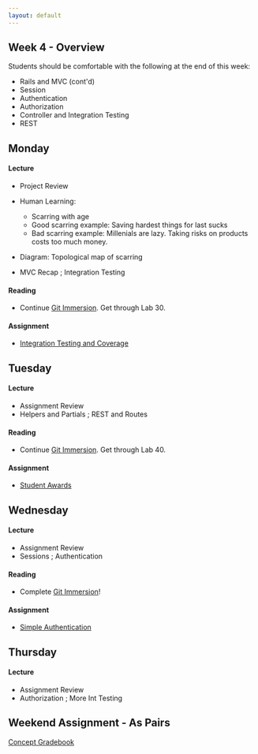 ```yaml
---
layout: default
---
```


## Week 4 - Overview

Students should be comfortable with the following at the end of this week:

* Rails and MVC (cont'd)
* Session
* Authentication
* Authorization
* Controller and Integration Testing
* REST

## Monday

#### Lecture

* Project Review
* Human Learning:
  * Scarring with age
  * Good scarring example: Saving hardest things for last sucks
  * Bad scarring example: Millenials are lazy.  Taking risks on products costs too much money.
* Diagram: Topological map of scarring

* MVC Recap ; Integration Testing

#### Reading

* Continue [Git Immersion](http://gitimmersion.com/).  Get through Lab 30.

#### Assignment

* [Integration Testing and Coverage](https://github.com/masonfmatthews/rails_assignments/tree/master/assignments/integration_testing_and_coverage)

## Tuesday

#### Lecture

* Assignment Review
* Helpers and Partials ; REST and Routes

#### Reading

* Continue [Git Immersion](http://gitimmersion.com/).  Get through Lab 40.

#### Assignment

* [Student Awards](https://github.com/masonfmatthews/rails_assignments/tree/master/assignments/student_awards)

## Wednesday

#### Lecture

* Assignment Review
* Sessions ; Authentication

#### Reading

* Complete [Git Immersion](http://gitimmersion.com/)!

#### Assignment

* [Simple Authentication](https://github.com/masonfmatthews/rails_assignments/tree/master/assignments/simple_authentication)

## Thursday

#### Lecture

* Assignment Review
* Authorization ; More Int Testing

## Weekend Assignment - As Pairs

[Concept Gradebook](https://github.com/masonfmatthews/rails_assignments/tree/master/projects/concept_gradebook)
